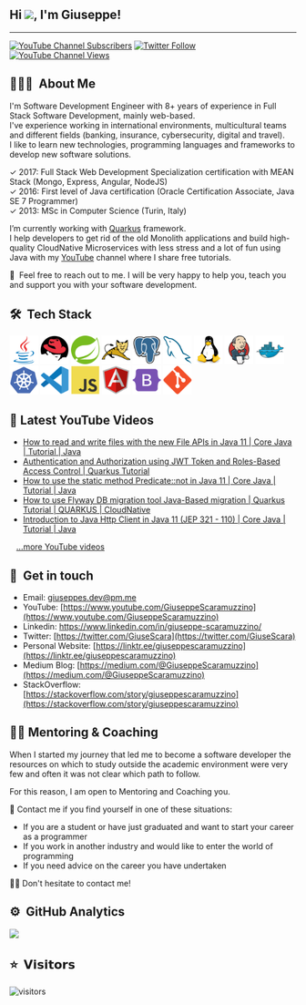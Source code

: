 
## Hi <img src="https://raw.githubusercontent.com/MartinHeinz/MartinHeinz/master/wave.gif" width="30px" style="max-width:100%;">, I'm Giuseppe!
---
[![YouTube Channel Subscribers](https://img.shields.io/youtube/channel/subscribers/UCV_YnKkwrO1UW6tbASuNaGw?label=Subscribers%20to%20my%20channel&style=social)](https://www.youtube.com/channel/UCV_YnKkwrO1UW6tbASuNaGw?sub_confirmation=1)
[![Twitter Follow](https://img.shields.io/twitter/follow/GiuseScara?style=social)](https://twitter.com/intent/follow?screen_name=GiuseScara)
[![YouTube Channel Views](https://img.shields.io/youtube/channel/views/UCV_YnKkwrO1UW6tbASuNaGw?label=Views%20on%20my%20channel&style=social)]((https://www.youtube.com/channel/UCV_YnKkwrO1UW6tbASuNaGw?sub_confirmation=1))

## 👨🏻‍💻 &nbsp;About Me
I'm Software Development Engineer with 8+ years of experience in Full Stack Software Development, mainly web-based. \
I've experience working in international environments, multicultural teams and different fields (banking, insurance, cybersecurity, digital and travel). \
I like to learn new technologies, programming languages and frameworks to develop new software solutions.

✓ 2017: Full Stack Web Development Specialization certification with MEAN Stack (Mongo, Express, Angular, NodeJS) \
✓ 2016: First level of Java certification (Oracle Certification Associate, Java SE 7 Programmer) \
✓ 2013: MSc in Computer Science (Turin, Italy)

I’m currently working with [Quarkus](https://quarkus.io/) framework. \
I help developers to get rid of the old Monolith applications and build high-quality CloudNative Microservices with less stress and a lot of fun using Java with my [YouTube](https://www.youtube.com/channel/UCV_YnKkwrO1UW6tbASuNaGw) channel where I share free tutorials.

💬 &nbsp;Feel free to reach out to me. I will be very happy to help you, teach you and support you with your software development.


## 🛠️ &nbsp;Tech Stack
<img src="https://github.com/devicons/devicon/blob/master/icons/java/java-original.svg" alt="java" width="50" height="50" /> <img src="https://github.com/devicons/devicon/blob/master/icons/redhat/redhat-original.svg" alt="redhat" width="50" height="50" /> <img src="https://github.com/devicons/devicon/blob/master/icons/spring/spring-original.svg" alt="spring" width="50" height="50" /> <img src="https://github.com/devicons/devicon/blob/master/icons/tomcat/tomcat-original.svg" alt="tomcat" width="50" height="50" /> <img src="https://github.com/devicons/devicon/blob/master/icons/postgresql/postgresql-original.svg" alt="postgresql" width="50" height="50" /> <img src="https://github.com/devicons/devicon/blob/master/icons/mysql/mysql-original.svg" alt="mysql" width="50" height="50" /> <img src="https://github.com/devicons/devicon/blob/master/icons/linux/linux-original.svg" alt="linux" width="50" height="50" /> <img src="https://github.com/devicons/devicon/blob/master/icons/jenkins/jenkins-original.svg" alt="jenkins" width="50" height="50" /> <img src="https://github.com/devicons/devicon/blob/master/icons/docker/docker-original.svg" alt="docker" width="50" height="50" /> <img src="https://github.com/devicons/devicon/blob/master/icons/kubernetes/kubernetes-plain.svg" alt="intellij" width="50" height="50" /> <img src="https://github.com/devicons/devicon/blob/master/icons/vscode/vscode-original.svg" alt="vscode" width="50" height="50" /> <img src="https://github.com/devicons/devicon/blob/master/icons/javascript/javascript-original.svg" alt="javascript" width="50" height="50" /> <img src="https://github.com/devicons/devicon/blob/master/icons/angularjs/angularjs-original.svg" alt="angularjs" width="50" height="50" /> <img src="https://github.com/devicons/devicon/blob/master/icons/bootstrap/bootstrap-plain.svg" alt="bootstrap" width="50" height="50" /> <img src="https://github.com/devicons/devicon/blob/master/icons/git/git-original.svg" alt="git" width="50" height="50" /> 

## :movie_camera: Latest YouTube Videos

<!-- YOUTUBE-VIDEOS-LIST:START -->
- [How to read and write files with the new File APIs in Java 11 | Core Java | Tutorial | Java](https://www.youtube.com/watch?v=u10S_EOKQ38)
- [Authentication and Authorization using JWT Token and Roles-Based Access Control | Quarkus Tutorial](https://www.youtube.com/watch?v=0FVJlSJR0Zo)
- [How to use the static method Predicate::not in Java 11 | Core Java | Tutorial | Java](https://www.youtube.com/watch?v=kP0TmHdY1WU)
- [How to use Flyway DB migration tool Java-Based migration | Quarkus Tutorial | QUARKUS | CloudNative](https://www.youtube.com/watch?v=ie5GWoUJ7wc)
- [Introduction to Java Http Client in Java 11 &lpar;JEP 321 - 110&rpar; | Core Java | Tutorial | Java](https://www.youtube.com/watch?v=oOyJRX9R1HY)
<!-- YOUTUBE-VIDEOS-LIST:END -->

&nbsp; &nbsp;[...more YouTube videos](https://youtube.com/GiuseppeScaramuzzino)

## 💌 &nbsp;Get in touch
- Email: giuseppes.dev@pm.me
- YouTube: [https://www.youtube.com/GiuseppeScaramuzzino](https://www.youtube.com/GiuseppeScaramuzzino)
- Linkedin: https://www.linkedin.com/in/giuseppe-scaramuzzino/
- Twitter: [https://twitter.com/GiuseScara](https://twitter.com/GiuseScara)
- Personal Website: [https://linktr.ee/giuseppescaramuzzino](https://linktr.ee/giuseppescaramuzzino)
- Medium Blog: [https://medium.com/@GiuseppeScaramuzzino](https://medium.com/@GiuseppeScaramuzzino)
- StackOverflow: [https://stackoverflow.com/story/giuseppescaramuzzino](https://stackoverflow.com/story/giuseppescaramuzzino)

## 🧑‍💻 Mentoring & Coaching

When I started my journey that led me to become a software developer the resources on which to study outside the academic environment were very few and often it was not clear which path to follow.

For this reason, I am open to Mentoring and Coaching you.

📧  Contact me if you find yourself in one of these situations:

- If you are a student or have just graduated and want to start your career as a programmer
- If you work in another industry and would like to enter the world of programming
- If you need advice on the career you have undertaken

✍🏻 Don't hesitate to contact me!

## ⚙️ &nbsp;GitHub Analytics
<p>
<a href="https://github.com/GiuseppeScaramuzzino">
  <img height="180em" src="https://github-readme-stats-eight-theta.vercel.app/api?username=GiuseppeScaramuzzino&show_icons=true&theme=vue-dark&include_all_commits=true&count_private=true" />
</a>
</p>

## ⭐️ &nbsp;𝗩𝗶𝘀𝗶𝘁𝗼𝗿𝘀

![visitors](https://visitor-badge.glitch.me/badge?page_id=giuseppescaramuzzino)

<!--
**GiuseppeScaramuzzino/GiuseppeScaramuzzino** is a ✨ _special_ ✨ repository because its `README.md` (this file) appears on your GitHub profile.

Here are some ideas to get you started:

- 🔭 I’m currently working on ...
- 🌱 I’m currently learning ...
- 👯 I’m looking to collaborate on ...
- 🤔 I’m looking for help with ...
- 💬 Ask me about ...
- 📫 How to reach me: ...
- 😄 Pronouns: ...
- ⚡ Fun fact: ...
-->
